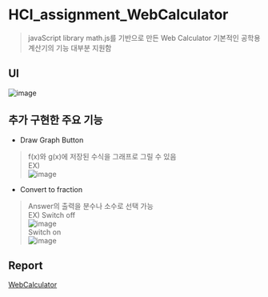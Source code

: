 # HCI_assignment_WebCalculator
>javaScript library math.js를 기반으로 만든 Web Calculator
>기본적인 공학용 계산기의 기능 대부분 지원함

## UI
![image](https://user-images.githubusercontent.com/68142773/139906718-adaaf9b3-0040-41a7-81b8-b6a02ac4ab6f.png)

## 추가 구현한 주요 기능
* Draw Graph Button
> f(x)와 g(x)에 저장된 수식을 그래프로 그릴 수 있음</br>
> EX)</br>
> ![image](https://user-images.githubusercontent.com/68142773/139907326-71c48d06-37a2-4160-9ee1-2bac5122caf7.png)

* Convert to fraction
> Answer의 출력을 분수나 소수로 선택 가능</br>
> EX) Switch off</br>
> ![image](https://user-images.githubusercontent.com/68142773/139907635-ed5d315b-92cc-43ce-8b9e-34d9b73d898f.png)</br>
> Switch on</br>
> ![image](https://user-images.githubusercontent.com/68142773/139907755-7e204b00-4876-42d0-a938-62bfd99e3520.png)

## Report
[WebCalculator](https://drive.google.com/file/d/18bJP0PHk01WGGQXGVvVNnOTfzplU44E1/view?usp=sharing)
